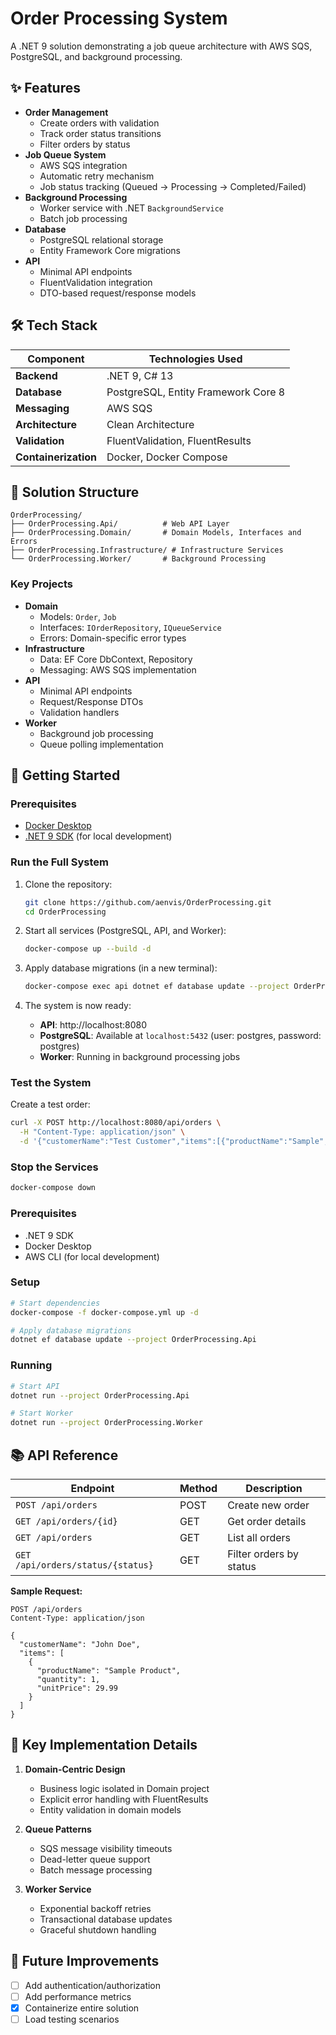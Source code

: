 # Order Processing System

A .NET 9 solution demonstrating a job queue architecture with AWS SQS, PostgreSQL, and background processing.

## ✨ Features

- **Order Management**
  - Create orders with validation
  - Track order status transitions
  - Filter orders by status
- **Job Queue System**
  - AWS SQS integration
  - Automatic retry mechanism
  - Job status tracking (Queued → Processing → Completed/Failed)
- **Background Processing**
  - Worker service with .NET `BackgroundService`
  - Batch job processing
- **Database**
  - PostgreSQL relational storage
  - Entity Framework Core migrations
- **API**
  - Minimal API endpoints
  - FluentValidation integration
  - DTO-based request/response models

## 🛠 Tech Stack

| Component           | Technologies Used                     |
|---------------------|---------------------------------------|
| **Backend**         | .NET 9, C# 13                         |
| **Database**        | PostgreSQL, Entity Framework Core 8   |
| **Messaging**       | AWS SQS                               |
| **Architecture**    | Clean Architecture |
| **Validation**      | FluentValidation, FluentResults       |
| **Containerization**| Docker, Docker Compose                |

## 📂 Solution Structure

```
OrderProcessing/
├── OrderProcessing.Api/          # Web API Layer
├── OrderProcessing.Domain/       # Domain Models, Interfaces and Errors
├── OrderProcessing.Infrastructure/ # Infrastructure Services
└── OrderProcessing.Worker/       # Background Processing
```

### Key Projects
- **Domain**
  - Models: `Order`, `Job`
  - Interfaces: `IOrderRepository`, `IQueueService`
  - Errors: Domain-specific error types
- **Infrastructure**
  - Data: EF Core DbContext, Repository
  - Messaging: AWS SQS implementation
- **API**
  - Minimal API endpoints
  - Request/Response DTOs
  - Validation handlers
- **Worker**
  - Background job processing
  - Queue polling implementation


## 🚀 Getting Started

### Prerequisites
- [Docker Desktop](https://www.docker.com/products/docker-desktop)
- [.NET 9 SDK](https://dotnet.microsoft.com/download/dotnet/9.0) (for local development)

### Run the Full System
1. Clone the repository:
   ```bash
   git clone https://github.com/aenvis/OrderProcessing.git
   cd OrderProcessing
   ```

2. Start all services (PostgreSQL, API, and Worker):
   ```bash
   docker-compose up --build -d
   ```

3. Apply database migrations (in a new terminal):
   ```bash
   docker-compose exec api dotnet ef database update --project OrderProcessing.Infrastructure --startup-project ../OrderProcessing.Api
   ```

4. The system is now ready:
   - **API**: http://localhost:8080
   - **PostgreSQL**: Available at `localhost:5432` (user: postgres, password: postgres)
   - **Worker**: Running in background processing jobs

### Test the System
Create a test order:
```bash
curl -X POST http://localhost:8080/api/orders \
  -H "Content-Type: application/json" \
  -d '{"customerName":"Test Customer","items":[{"productName":"Sample","quantity":1,"unitPrice":29.99}]}'
```

### Stop the Services
```bash
docker-compose down
```

### Prerequisites
- .NET 9 SDK
- Docker Desktop
- AWS CLI (for local development)

### Setup
```bash
# Start dependencies
docker-compose -f docker-compose.yml up -d

# Apply database migrations
dotnet ef database update --project OrderProcessing.Api
```

### Running
```bash
# Start API
dotnet run --project OrderProcessing.Api

# Start Worker
dotnet run --project OrderProcessing.Worker
```

## 📚 API Reference

| Endpoint                | Method | Description                     |
|-------------------------|--------|---------------------------------|
| `POST /api/orders`      | POST    | Create new order               |
| `GET /api/orders/{id}`  | GET     | Get order details              |
| `GET /api/orders`       | GET     | List all orders                |
| `GET /api/orders/status/{status}` | GET | Filter orders by status |

**Sample Request:**
```http
POST /api/orders
Content-Type: application/json

{
  "customerName": "John Doe",
  "items": [
    {
      "productName": "Sample Product",
      "quantity": 1,
      "unitPrice": 29.99
    }
  ]
}
```

## 🔧 Key Implementation Details

1. **Domain-Centric Design**
   - Business logic isolated in Domain project
   - Explicit error handling with FluentResults
   - Entity validation in domain models

2. **Queue Patterns**
   - SQS message visibility timeouts
   - Dead-letter queue support
   - Batch message processing

3. **Worker Service**
   - Exponential backoff retries
   - Transactional database updates
   - Graceful shutdown handling

## 🚧 Future Improvements

- [ ] Add authentication/authorization
- [ ] Add performance metrics
- [x] Containerize entire solution
- [ ] Load testing scenarios